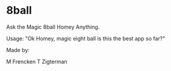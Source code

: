 # 8ball
Ask the Magic 8ball Homey Anything.

Usage: "Ok Homey, magic eight ball is this the best app so far?"

Made by: 

M Frencken
T Zigterman
